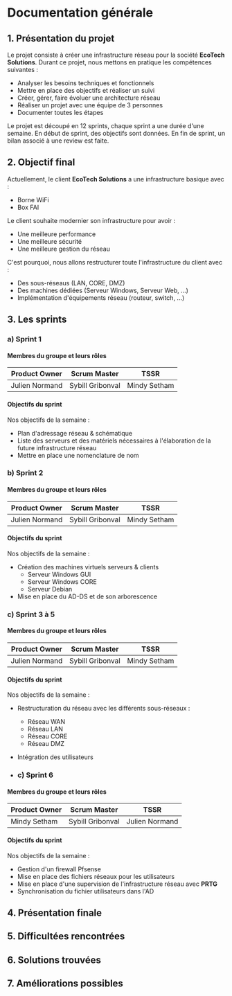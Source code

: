 # Documentation générale

## 1. Présentation du projet
Le projet consiste à créer une infrastructure réseau pour la société **EcoTech Solutions**. Durant ce projet, nous mettons en pratique les compétences suivantes :
  * Analyser les besoins techniques et fonctionnels
  * Mettre en place des objectifs et réaliser un suivi
  * Créer, gérer, faire évoluer une architecture réseau
  * Réaliser un projet avec une équipe de 3 personnes
  * Documenter toutes les étapes

Le projet est découpé en 12 sprints, chaque sprint a une durée d'une semaine. En début de sprint, des objectifs sont données. En fin de sprint, un bilan associé à une review est faite.

## 2. Objectif final
Actuellement, le client **EcoTech Solutions** a une infrastructure basique avec :
  * Borne WiFi
  * Box FAI

Le client souhaite modernier son infrastructure pour avoir :
  * Une meilleure performance
  * Une meilleure sécurité
  * Une meilleure gestion du réseau

C'est pourquoi, nous allons restructurer toute l'infrastructure du client avec :
  * Des sous-réseaus (LAN, CORE, DMZ)
  * Des machines dédiées (Serveur Windows, Serveur Web, ...)
  * Implémentation d'équipements réseau (routeur, switch, ...)

## 3. Les sprints

### a) Sprint 1
#### Membres du groupe et leurs rôles
Product Owner | Scrum Master | TSSR
--- | --- | ---
Julien Normand | Sybill Gribonval | Mindy Setham

#### Objectifs du sprint
Nos objectifs de la semaine :
  * Plan d'adressage réseau & schématique
  * Liste des serveurs et des matériels nécessaires à l'élaboration de la future infrastructure réseau
  * Mettre en place une nomenclature de nom


### b) Sprint 2
#### Membres du groupe et leurs rôles
Product Owner | Scrum Master | TSSR
--- | --- | ---
Julien Normand | Sybill Gribonval | Mindy Setham

#### Objectifs du sprint
Nos objectifs de la semaine :
  * Création des machines virtuels serveurs & clients
    * Serveur Windows GUI
    * Serveur Windows CORE
    * Serveur Debian
  * Mise en place du AD-DS et de son arborescence


### c) Sprint 3 à 5
#### Membres du groupe et leurs rôles
Product Owner | Scrum Master | TSSR
--- | --- | ---
Julien Normand | Sybill Gribonval | Mindy Setham

#### Objectifs du sprint
Nos objectifs de la semaine :
  * Restructuration du réseau avec les différents sous-réseaux :
    * Réseau WAN
    * Réseau LAN
    * Réseau CORE
    * Réseau DMZ
  * Intégration des utilisateurs

  * ### c) Sprint 6
#### Membres du groupe et leurs rôles
Product Owner | Scrum Master | TSSR
--- | --- | ---
Mindy Setham | Sybill Gribonval | Julien Normand

#### Objectifs du sprint
Nos objectifs de la semaine :
  * Gestion d'un firewall Pfsense
  * Mise en place des fichiers réseaux pour les utilisateurs
  * Mise en place d'une supervision de l'infrastructure réseau avec **PRTG**
  * Synchronisation du fichier utilisateurs dans l'AD


## 4. Présentation finale

## 5. Difficultées rencontrées

## 6. Solutions trouvées

## 7. Améliorations possibles
